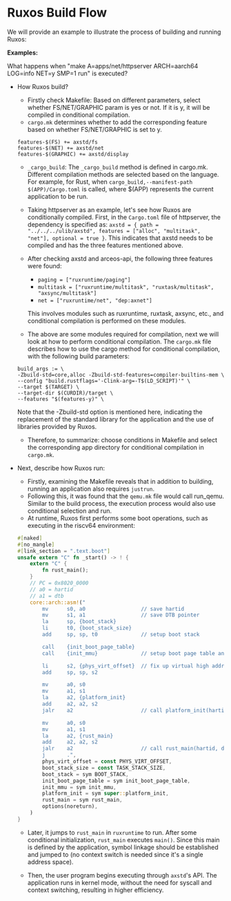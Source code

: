 # Ruxos Build Flow

We will provide an example to illustrate the process of building and running Ruxos:

**Examples:**

What happens when "make A=apps/net/httpserver ARCH=aarch64 LOG=info NET=y SMP=1 run" is executed?

- How Ruxos build?
    - Firstly check Makefile: Based on different parameters, select whether FS/NET/GRAPHIC param is yes or not. If it is y, it will be compiled in conditional compilation.
    - `cargo.mk` determines whether to add the corresponding feature based on whether FS/NET/GRAPHIC is set to y.
    ```
    features-$(FS) += axstd/fs
    features-$(NET) += axstd/net
    features-$(GRAPHIC) += axstd/display
    ```

    - `_cargo_build`: The `_cargo_build` method is defined in cargo.mk. Different compilation methods are selected based on the language. For example, for Rust, when `cargo_build,--manifest-path $(APP)/Cargo.toml` is called, where $(APP) represents the current application to be run.
    - Taking httpserver as an example, let's see how Ruxos are conditionally compiled. First, in the `Cargo.toml` file of httpserver, the dependency is specified as: `axstd = { path = "../../../ulib/axstd", features = ["alloc", "multitask", "net"], optional = true }`. This indicates that axstd needs to be compiled and has the three features mentioned above.
    - After checking axstd and arceos-api, the following three features were found:
        - `paging = ["ruxruntime/paging"]`
        - `multitask = ["ruxruntime/multitask", "ruxtask/multitask", "axsync/multitask"]`
        - `net = ["ruxruntime/net", "dep:axnet"]`

        This involves modules such as ruxruntime, ruxtask, axsync, etc., and conditional compilation is performed on these modules.
    - The above are some modules required for compilation, next we will look at how to perform conditional compilation. The `cargo.mk` file describes how to use the cargo method for conditional compilation, with the following build parameters:
    ```
    build_args := \
    -Zbuild-std=core,alloc -Zbuild-std-features=compiler-builtins-mem \
    --config "build.rustflags='-Clink-arg=-T$(LD_SCRIPT)'" \
    --target $(TARGET) \
    --target-dir $(CURDIR)/target \
    --features "$(features-y)" \
    ```
    Note that the -Zbuild-std option is mentioned here, indicating the replacement of the standard library for the application and the use of libraries provided by Ruxos.

    - Therefore, to summarize: choose conditions in Makefile and select the corresponding app directory for conditional compilation in `cargo.mk`.
- Next, describe how Ruxos run:
    - Firstly, examining the Makefile reveals that in addition to building, running an application also requires `justrun`.
    - Following this, it was found that the `qemu.mk` file would call run_qemu. Similar to the build process, the execution process would also use conditional selection and run.
    - At runtime, Ruxos first performs some boot operations, such as executing in the riscv64 environment:
    ```rust
    #[naked]
    #[no_mangle]
    #[link_section = ".text.boot"]
    unsafe extern "C" fn _start() -> ! {
        extern "C" {
            fn rust_main();
        }
        // PC = 0x8020_0000
        // a0 = hartid
        // a1 = dtb
        core::arch::asm!("
            mv      s0, a0                  // save hartid
            mv      s1, a1                  // save DTB pointer
            la      sp, {boot_stack}
            li      t0, {boot_stack_size}
            add     sp, sp, t0              // setup boot stack

            call    {init_boot_page_table}
            call    {init_mmu}              // setup boot page table and enabel MMU

            li      s2, {phys_virt_offset}  // fix up virtual high address
            add     sp, sp, s2

            mv      a0, s0
            mv      a1, s1
            la      a2, {platform_init}
            add     a2, a2, s2
            jalr    a2                      // call platform_init(hartid, dtb)

            mv      a0, s0
            mv      a1, s1
            la      a2, {rust_main}
            add     a2, a2, s2
            jalr    a2                      // call rust_main(hartid, dtb)
            j       .",
            phys_virt_offset = const PHYS_VIRT_OFFSET,
            boot_stack_size = const TASK_STACK_SIZE,
            boot_stack = sym BOOT_STACK,
            init_boot_page_table = sym init_boot_page_table,
            init_mmu = sym init_mmu,
            platform_init = sym super::platform_init,
            rust_main = sym rust_main,
            options(noreturn),
        )
    }
    ```
    - Later, it jumps to `rust_main` in `ruxruntime` to run. After some conditional initialization, `rust_main` executes `main()`. Since this main is defined by the application, symbol linkage should be established and jumped to (no context switch is needed since it's a single address space).

    -  Then, the user program begins executing through `axstd`'s API. The application runs in kernel mode, without the need for syscall and context switching, resulting in higher efficiency.
